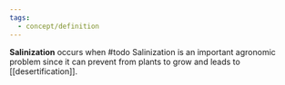 ```yaml
---
tags:
  - concept/definition
---
```

**Salinization** occurs when #todo 
Salinization is an important agronomic problem since it can prevent from plants to grow and leads to [[desertification]].